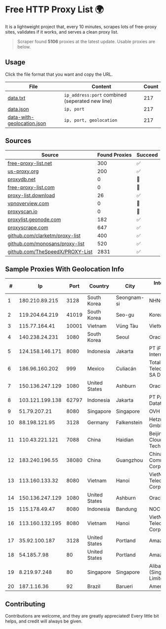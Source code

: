 
# Free HTTP Proxy List 🌍

It is a lightweight project that, every 10 minutes, scrapes lots of free-proxy sites, validates if it works, and serves a clean proxy list.


> Scraper found **5106** proxies at the latest update. Usable proxies are below.

## Usage

Click the file format that you want and copy the URL.


|File|Content|Count|
|----|-------|-----|
|[data.txt](https://raw.githubusercontent.com/themiralay/Proxy-List-World/master/data.txt)|`ip_address:port` combined (seperated new line)|217|
|[data.json](https://raw.githubusercontent.com/themiralay/Proxy-List-World/master/data.json)|`ip, port`|217|
|[data-with-geolocation.json](https://raw.githubusercontent.com/themiralay/Proxy-List-World/master/data-with-geolocation.json)|`ip, port, geolocation`|217|

## Sources

|Source|Found Proxies|Succeed|
|------|-------------|-------|
|[free-proxy-list.net](https://free-proxy-list.net)|300|✅|
|[us-proxy.org](https://www.us-proxy.org)|200|✅|
|[proxydb.net](http://proxydb.net)|0|🚫|
|[free-proxy-list.com](https://free-proxy-list.com/?page=&port=&type%5B%5D=http&type%5B%5D=https&up_time=0&search=Search)|0|🚫|
|[proxy-list.download](https://www.proxy-list.download/HTTP)|26|✅|
|[vpnoverview.com](https://vpnoverview.com/privacy/anonymous-browsing/free-proxy-servers)|0|🚫|
|[proxyscan.io](https://www.proxyscan.io)|0|🚫|
|[proxylist.geonode.com](https://proxylist.geonode.com/api/proxy-list?limit=300&page=1&sort_by=lastChecked&sort_type=desc&protocols=http,https)|182|✅|
|[proxyscrape.com](https://api.proxyscrape.com/v2/?request=displayproxies&protocol=http&timeout=10000&country=all&ssl=all&anonymity=all)|647|✅|
|[github.com/clarketm/proxy-list](https://raw.githubusercontent.com/clarketm/proxy-list/master/proxy-list-raw.txt)|400|✅|
|[github.com/monosans/proxy-list](https://raw.githubusercontent.com/monosans/proxy-list/main/proxies/http.txt)|520|✅|
|[github.com/TheSpeedX/PROXY-List](https://raw.githubusercontent.com/TheSpeedX/PROXY-List/master/http.txt)|2831|✅|


## Sample Proxies With Geolocation Info

|#|Ip|Port|Country|City|Internet Service Provider|
|-|--|----|-------|----|-------------------------|
|1|180.210.89.215|3128|South Korea|Seongnam-si|NHNCLOUD|
|2|119.204.64.219|41019|South Korea|Seo-gu|Korea Telecom|
|3|115.77.164.41|10001|Vietnam|Vũng Tàu|Viettel Group|
|4|140.238.24.231|1080|South Korea|Seoul|Oracle Corporation|
|5|124.158.146.171|8080|Indonesia|Jakarta|PT iForte Global Internet|
|6|186.96.160.202|999|Mexico|Culiacán|Total Play Telecomunicaciones SA De CV|
|7|150.136.247.129|1080|United States|Ashburn|Oracle Corporation|
|8|103.121.199.138|62797|Indonesia|Jakarta|PT Parsaoran Global Datatrans|
|9|51.79.207.21|8080|Singapore|Singapore|OVH SAS|
|10|88.198.121.95|3128|Germany|Falkenstein|Hetzner Online GmbH|
|11|110.43.221.121|7088|China|Haidian|Beijing Kingsoft Cloud Internet Technology Co|
|12|183.240.196.55|38080|China|Guangzhou|China Mobile Communications Corporation|
|13|113.160.133.32|8080|Vietnam|Hanoi|VietNam Post and Telecom Corporation|
|14|150.136.247.129|1080|United States|Ashburn|Oracle Corporation|
|15|115.178.49.47|8080|Indonesia|Bandung|NOC SIMAYA|
|16|113.160.132.195|8080|Vietnam|Hanoi|VietNam Post and Telecom Corporation|
|17|35.92.100.187|3128|United States|Portland|Amazon.com, Inc.|
|18|54.185.7.98|80|United States|Portland|Amazon.com, Inc.|
|19|8.219.97.248|80|Singapore|Singapore|Alibaba Cloud (Singapore) Private Limited|
|20|187.1.16.36|92|Brazil|Barueri|America-NET Ltda.|



## Contributing

Contributions are welcome, and they are greatly appreciated! Every
little bit helps, and credit will always be given.

